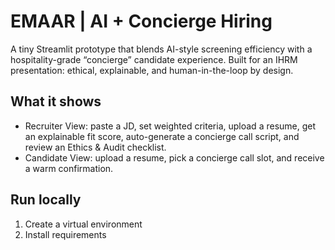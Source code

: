 # EMAAR | AI + Concierge Hiring

A tiny Streamlit prototype that blends AI-style screening efficiency with a hospitality-grade “concierge” candidate experience. 
Built for an IHRM presentation: ethical, explainable, and human-in-the-loop by design.

## What it shows
- Recruiter View: paste a JD, set weighted criteria, upload a resume, get an explainable fit score, auto-generate a concierge call script, and review an Ethics & Audit checklist.
- Candidate View: upload a resume, pick a concierge call slot, and receive a warm confirmation.

## Run locally
1) Create a virtual environment  
2) Install requirements  
